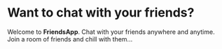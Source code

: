 # Want to chat with your friends?

Welcome to **FriendsApp**. Chat with your friends anywhere and anytime. Join a room of friends and chill with them... 
